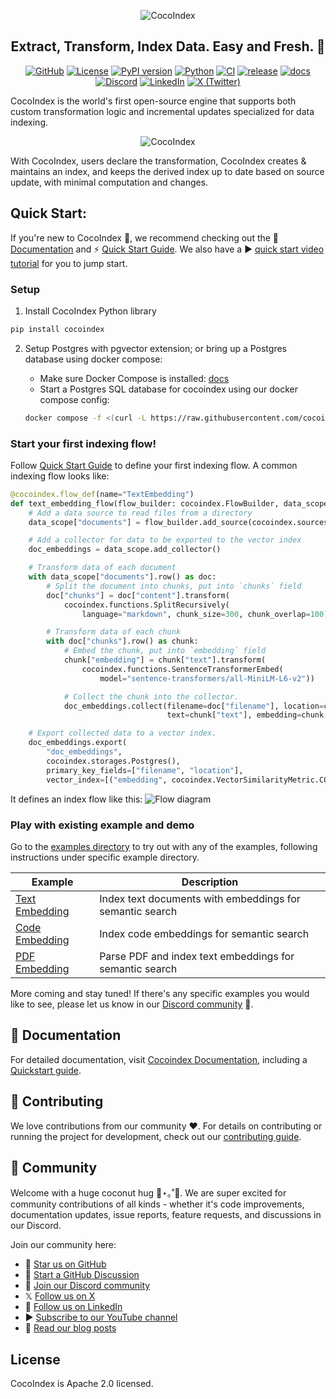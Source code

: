 <p align="center">
    <img src="https://cocoindex.io/images/github.svg" alt="CocoIndex">
</p>

<h2 align="center">Extract, Transform, Index Data. Easy and Fresh. 🌴</h2>

<div align="center">

[![GitHub](https://img.shields.io/github/stars/cocoindex-io/cocoindex?color=5B5BD6)](https://github.com/cocoindex-io/cocoindex)
[![License](https://img.shields.io/badge/license-Apache%202.0-5B5BD6?logo=opensourceinitiative&logoColor=white)](https://opensource.org/licenses/Apache-2.0)
[![PyPI version](https://img.shields.io/pypi/v/cocoindex?color=5B5BD6)](https://pypi.org/project/cocoindex/)
[![Python](https://img.shields.io/badge/python-3.11%20to%203.13-5B5BD6?logo=python&logoColor=white)](https://www.python.org/)
[![CI](https://github.com/cocoindex-io/cocoindex/actions/workflows/CI.yml/badge.svg?event=push&color=5B5BD6)](https://github.com/cocoindex-io/cocoindex/actions/workflows/CI.yml)
[![release](https://github.com/cocoindex-io/cocoindex/actions/workflows/release.yml/badge.svg?event=push&color=5B5BD6)](https://github.com/cocoindex-io/cocoindex/actions/workflows/release.yml)
[![docs](https://github.com/cocoindex-io/cocoindex/actions/workflows/docs.yml/badge.svg?event=push&color=5B5BD6)](https://github.com/cocoindex-io/cocoindex/actions/workflows/docs.yml)
[![Discord](https://img.shields.io/discord/1314801574169673738?logo=discord&color=5B5BD6&logoColor=white)](https://discord.com/invite/zpA9S2DR7s)
[![LinkedIn](https://img.shields.io/badge/LinkedIn-CocoIndex-5B5BD6?logo=linkedin&logoColor=white)](https://www.linkedin.com/company/cocoindex)
[![X (Twitter)](https://img.shields.io/twitter/follow/cocoindex_io)](https://twitter.com/intent/follow?screen_name=cocoindex_io)

</div>

CocoIndex is the world's first open-source engine that supports both custom transformation logic and incremental updates specialized for data indexing.
<p align="center">
    <img src="https://cocoindex.io/images/venn.svg" alt="CocoIndex">
</p>
With CocoIndex, users declare the transformation, CocoIndex creates & maintains an index, and keeps the derived index up to date based on source update, with minimal computation and changes.


## Quick Start:
If you're new to CocoIndex 🤗, we recommend checking out the 📖 [Documentation](https://cocoindex.io/docs) and ⚡ [Quick Start Guide](https://cocoindex.io/docs/getting_started/quickstart). We also have a ▶️ [quick start video tutorial](https://youtu.be/gv5R8nOXsWU?si=9ioeKYkMEnYevTXT) for you to jump start.

### Setup 
1. Install CocoIndex Python library

```bash
pip install cocoindex
```

2. Setup Postgres with pgvector extension; or bring up a Postgres database using docker compose:

    - Make sure Docker Compose is installed: [docs](https://docs.docker.com/compose/install/)
    - Start a Postgres SQL database for cocoindex using our docker compose config:

    ```bash
    docker compose -f <(curl -L https://raw.githubusercontent.com/cocoindex-io/cocoindex/refs/heads/main/dev/postgres.yaml) up -d
    ```

### Start your first indexing flow!
Follow [Quick Start Guide](https://cocoindex.io/docs/getting_started/quickstart) to define your first indexing flow.
A common indexing flow looks like:

```python
@cocoindex.flow_def(name="TextEmbedding")
def text_embedding_flow(flow_builder: cocoindex.FlowBuilder, data_scope: cocoindex.DataScope):
    # Add a data source to read files from a directory
    data_scope["documents"] = flow_builder.add_source(cocoindex.sources.LocalFile(path="markdown_files"))

    # Add a collector for data to be exported to the vector index
    doc_embeddings = data_scope.add_collector()

    # Transform data of each document
    with data_scope["documents"].row() as doc:
        # Split the document into chunks, put into `chunks` field
        doc["chunks"] = doc["content"].transform(
            cocoindex.functions.SplitRecursively(
                language="markdown", chunk_size=300, chunk_overlap=100))

        # Transform data of each chunk
        with doc["chunks"].row() as chunk:
            # Embed the chunk, put into `embedding` field
            chunk["embedding"] = chunk["text"].transform(
                cocoindex.functions.SentenceTransformerEmbed(
                    model="sentence-transformers/all-MiniLM-L6-v2"))

            # Collect the chunk into the collector.
            doc_embeddings.collect(filename=doc["filename"], location=chunk["location"],
                                   text=chunk["text"], embedding=chunk["embedding"])

    # Export collected data to a vector index.
    doc_embeddings.export(
        "doc_embeddings",
        cocoindex.storages.Postgres(),
        primary_key_fields=["filename", "location"],
        vector_index=[("embedding", cocoindex.VectorSimilarityMetric.COSINE_SIMILARITY)])
```

It defines an index flow like this:
![Flow diagram](docs/docs/core/flow_example.svg)

### Play with existing example and demo
Go to the [examples directory](examples) to try out with any of the examples, following instructions under specific example directory.

| Example | Description |
|---------|-------------|
| [Text Embedding](examples/text_embedding) | Index text documents with embeddings for semantic search |
| [Code Embedding](examples/code_embedding) | Index code embeddings for semantic search |
| [PDF Embedding](examples/pdf_embedding) | Parse PDF and index text embeddings for semantic search |

More coming and stay tuned! If there's any specific examples you would like to see, please let us know in our [Discord community](https://discord.com/invite/zpA9S2DR7s) 🌱.

## 📖 Documentation
For detailed documentation, visit [Cocoindex Documentation](https://cocoindex.io/docs), including a [Quickstart guide](https://cocoindex.io/docs/getting_started/quickstart).

## 🤝 Contributing
We love contributions from our community ❤️. For details on contributing or running the project for development, check out our [contributing guide](https://cocoindex.io/docs/about/contributing).

## 👥 Community
Welcome with a huge coconut hug 🥥⋆｡˚🤗. We are super excited for community contributions of all kinds - whether it's code improvements, documentation updates, issue reports, feature requests, and discussions in our Discord.

Join our community here:

- 🌟 [Star us on GitHub](https://github.com/cocoindex-io/cocoindex)
- 💬 [Start a GitHub Discussion](https://github.com/cocoindex-io/cocoindex/discussions)
- 👋 [Join our Discord community](https://discord.com/invite/zpA9S2DR7s)
- 𝕏 [Follow us on X](https://x.com/cocoindex_io)
- 🐚 [Follow us on LinkedIn](https://www.linkedin.com/company/cocoindex/about/)
- ▶️ [Subscribe to our YouTube channel](https://www.youtube.com/@cocoindex-io)
- 📜 [Read our blog posts](https://cocoindex.io/blogs/)

## License
CocoIndex is Apache 2.0 licensed.
